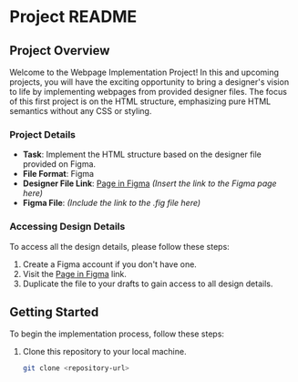 # Project README

## Project Overview

Welcome to the Webpage Implementation Project! In this and upcoming projects, you will have the exciting opportunity to bring a designer's vision to life by implementing webpages from provided designer files. The focus of this first project is on the HTML structure, emphasizing pure HTML semantics without any CSS or styling.

### Project Details

- **Task**: Implement the HTML structure based on the designer file provided on Figma.
- **File Format**: Figma
- **Designer File Link**: [Page in Figma](#) *(Insert the link to the Figma page here)*
- **Figma File**: *(Include the link to the .fig file here)*

### Accessing Design Details

To access all the design details, please follow these steps:

1. Create a Figma account if you don't have one.
2. Visit the [Page in Figma](https://www.figma.com/file/XrEAsu1vQj5fhVaNG38d2W/Homepage?type=design&node-id=0-1&mode=design) link.
3. Duplicate the file to your drafts to gain access to all design details.

## Getting Started

To begin the implementation process, follow these steps:

1. Clone this repository to your local machine.
   ```bash
   git clone <repository-url>

